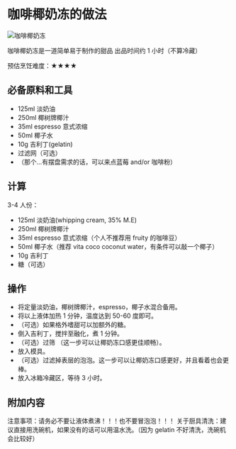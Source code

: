 # 咖啡椰奶冻的做法

![咖啡椰奶冻](./咖啡椰奶冻.png)

咖啡椰奶冻是一道简单易于制作的甜品 出品时间约 1 小时（不算冷藏）

预估烹饪难度：★★★★

## 必备原料和工具

- 125ml 淡奶油
- 250ml 椰树牌椰汁
- 35ml espresso 意式浓缩
- 50ml 椰子水
- 10g 吉利丁(gelatin)
- 过滤网（可选）
- （那个...有摆盘需求的话，可以来点蓝莓 and/or 咖啡粉）

## 计算

3-4 人份：

- 125ml 淡奶油(whipping cream, 35% M.E)
- 250ml 椰树牌椰汁
- 35ml espresso 意式浓缩（个人不推荐用 fruity 的咖啡豆）
- 50ml 椰子水（推荐 vita coco coconut water，有条件可以敲一个椰子）
- 10g 吉利丁
- 糖（可选）

## 操作

- 将定量淡奶油，椰树牌椰汁，espresso，椰子水混合备用。
- 将以上液体加热 1 分钟，温度达到 50-60 度即可。
- （可选）如果格外嗜甜可以加额外的糖。
- 倒入吉利丁，搅拌至融化，煮 1 分钟。
- （可选）过筛 （这一步可以让椰奶冻口感更佳顺畅）。
- 放入模具。
- （可选）过滤掉表层的泡泡。这一步可以让椰奶冻口感更好，并且看着也会更棒。
- 放入冰箱冷藏区，等待 3 小时。

## 附加内容

注意事项：请务必不要让液体煮沸！！！也不要冒泡泡！！！
关于厨具清洗：建议直接用洗碗机，如果没有的话可以用温水洗。（因为 gelatin 不好清洗，洗碗机会比较好）